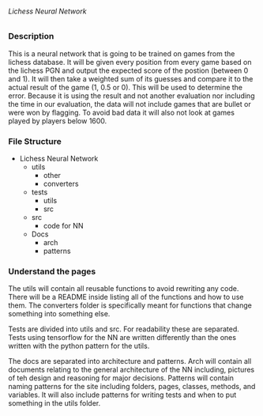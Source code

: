 ###### Lichess Neural Network

### Description

This is a neural network that is going to be trained on games from the lichess database. It will be given every position from every game based on the lichess PGN and output the expected score of the postion (between 0 and 1). It will then take a weighted sum of its guesses and compare it to the actual result of the game (1, 0.5 or 0). This will be used to determine the error. Because it is using the result and not another evaluation nor including the time in our evaluation, the data will not include games that are bullet or were won by flagging. To avoid bad data it will also not look at games played by players below 1600.

### File Structure

* Lichess Neural Network
    * utils
        * other
        * converters
    * tests
        * utils
        * src
    * src
        * code for NN
    * Docs
        * arch 
        * patterns

### Understand the pages

The utils will contain all reusable functions to avoid rewriting any code. There will be a README inside listing all of the functions and how to use them. The converters folder is specifically meant for functions that change something into something else.

Tests are divided into utils and src. For readability these are separated. Tests using tensorflow for the NN are written differently than the ones written with the python pattern for the utils.

The docs are separated into architecture and patterns. Arch will contain all documents relating to the general architecture of the NN including, pictures of teh design and reasoning for major decisions. Patterns will contain naming patterns for the site including folders, pages, classes, methods, and variables. It will also include patterns for writing tests and when to put something in the utils folder.

